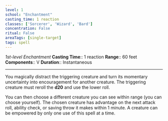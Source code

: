 ```yaml
---
level: 1
school: "Enchantment"
casting_time: 1 reaction
classes: ['Sorcerer', 'Wizard', 'Bard']
concentration: False
ritual: False
areaTags: [single-target]
tags: spell
---
```


_1st-level Enchantment_
**Casting Time**:: 1 reaction
**Range**:: 60 feet
**Components**:: V
**Duration**:: Instantaneous

---

You magically distract the triggering creature and turn its momentary uncertainty into encouragement for another creature. The triggering creature must reroll the **d20** and use the lower roll.

You can then choose a different creature you can see within range (you can choose yourself). The chosen creature has advantage on the next attack roll, ability check, or saving throw it makes within 1 minute. A creature can be empowered by only one use of this spell at a time.



